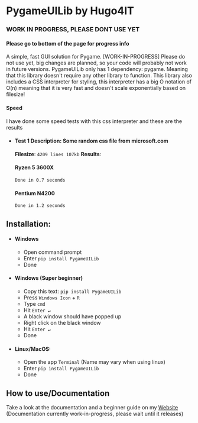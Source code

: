 # PygameUILib by Hugo4IT
### WORK IN PROGRESS, PLEASE DONT USE YET
#### Please go to bottom of the page for progress info
A simple, fast GUI solution for Pygame. [WORK-IN-PROGRESS] Please do not use yet, big changes are planned, so your code will probably not work in future versions. PygameUILib only has 1 dependency: pygame. Meaning that this library doesn't require any other library to function. This library also includes a CSS interpreter for styling, this interpreter has a big O notation of O(n) meaning that it is very fast and doesn't scale exponentially based on filesize!

#### Speed
I have done some speed tests with this css interpreter and these are the results
- #### Test 1 **Description**: Some random css file from microsoft.com
  **Filesize**: `4209 lines 107kb`
  **Results**:
    #### Ryzen 5 3600X
    ```Done in 0.7 seconds```
    #### Pentium N4200
    ```Done in 1.2 seconds```

## Installation:
- #### Windows
  - Open command prompt
  - Enter `pip install PygameUILib`
  - Done
- #### Windows (Super beginner)
  - Copy this text: `pip install PygameUILib`
  - Press `Windows Icon` + `R`
  - Type `cmd`
  - Hit `Enter ↵`
  - A black window should have popped up
  - Right click on the black window
  - Hit `Enter ↵`
  - Done
- #### Linux/MacOS:
  - Open the app `Terminal` (Name may vary when using linux)
  - Enter `pip install PygameUILib`
  - Done

## How to use/Documentation
Take a look at the documentation and a beginner guide on my [Website](https://Hugo4IT.com/PygameUILib)
(Documentation currently work-in-progress, please wait until it releases)
